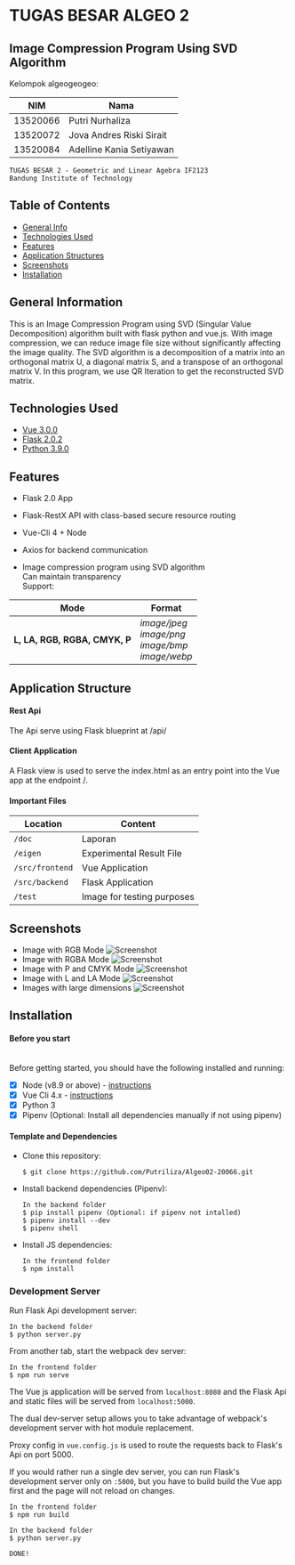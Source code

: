 # TUGAS BESAR ALGEO 2
## Image Compression Program Using SVD Algorithm

Kelompok algeogeogeo:

| NIM       | Nama                     |
| --------- | ------------------------ |
| 13520066  | Putri Nurhaliza          |
| 13520072  | Jova Andres Riski Sirait |
| 13520084  | Adelline Kania Setiyawan |

```
TUGAS BESAR 2 - Geometric and Linear Agebra IF2123
Bandung Institute of Technology
```

## Table of Contents
- [General Info](#general-information)
- [Technologies Used](#technologies-used)
- [Features](#features)
- [Application Structures](#application-structure)
- [Screenshots](#screenshots)
- [Installation](#installation)

## General Information
This is an Image Compression Program using SVD (Singular Value Decomposition) algorithm built with flask python and vue.js. With image compression, we can reduce image file size without significantly affecting the image quality. The SVD algorithm is a decomposition of a matrix into an orthogonal matrix U, a diagonal matrix S, and a transpose of an orthogonal matrix V. In this program, we use QR Iteration to get the reconstructed SVD matrix.

## Technologies Used
- [Vue 3.0.0](https://vuejs.org/)
- [Flask 2.0.2](https://flask.palletsprojects.com/en/2.0.x/)
- [Python 3.9.0](https://www.python.org/)

## Features
* Flask 2.0 App
* Flask-RestX API with class-based secure resource routing
* Vue-Cli 4 + Node
* Axios for backend communication

* Image compression program using SVD algorithm <br>
Can maintain transparency <br>
Support:

| Mode | Format |
| ------------- | ------------- |
| <b>L, LA, RGB, RGBA, CMYK, P </b> |  <i> image/jpeg <br> image/png <br> image/bmp <br> image/webp  </i>|

## Application Structure
#### Rest Api
The Api serve using Flask blueprint at /api/

#### Client Application
A Flask view is used to serve the index.html as an entry point into the Vue app at the endpoint /.

#### Important Files
| Location             |  Content                                   |
|----------------------|--------------------------------------------|
| `/doc`               | Laporan                                    |
| `/eigen`             | Experimental Result File                   |
| `/src/frontend`      | Vue Application                            |
| `/src/backend`       | Flask Application                          |
| `/test`              | Image for testing purposes                 |

## Screenshots
- Image with RGB Mode
![Screenshot](doc/screenshot/Picture1.png)
- Image with RGBA Mode
![Screenshot](doc/screenshot/Picture2.png)
- Image with P and CMYK Mode
![Screenshot](doc/screenshot/Picture3.png)
- Image with L and LA Mode
![Screenshot](doc/screenshot/Picture4.png)
- Images with large dimensions
![Screenshot](doc/screenshot/Picture5.png)
## Installation
#### Before you start <br><br>
Before getting started, you should have the following installed and running:

- [X] Node (v8.9 or above) - [instructions](https://nodejs.org/en/)
- [X] Vue Cli 4.x - [instructions](https://cli.vuejs.org/guide/installation.html)
- [X] Python 3
- [X] Pipenv (Optional: Install all dependencies manually if not using pipenv)

#### Template and Dependencies

* Clone this repository:

  ```
  $ git clone https://github.com/Putriliza/Algeo02-20066.git
  ```

* Install backend dependencies (Pipenv):
  ```
  In the backend folder
  $ pip install pipenv (Optional: if pipenv not intalled)
  $ pipenv install --dev
  $ pipenv shell
  ```

* Install JS dependencies:
  ```
  In the frontend folder
  $ npm install
  ```

### Development Server

Run Flask Api development server:

```
In the backend folder
$ python server.py
```

From another tab, start the webpack dev server:

```
In the frontend folder
$ npm run serve
```

The Vue js application will be served from `localhost:8080` and the Flask Api
and static files will be served from `localhost:5000`.

The dual dev-server setup allows you to take advantage of
webpack's development server with hot module replacement.

Proxy config in `vue.config.js` is used to route the requests
back to Flask's Api on port 5000.

If you would rather run a single dev server, you can run Flask's
development server only on `:5000`, but you have to build build the Vue app first
and the page will not reload on changes.

```
In the frontend folder
$ npm run build

In the backend folder
$ python server.py
```

```
DONE!
```